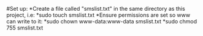 #Set up:
*Create a file called "smslist.txt" in the same directory as this project, i.e:
*sudo touch smslist.txt
*Ensure permissions are set so www can write to it:
*sudo chown www-data:www-data smslist.txt
*sudo chmod 755 smslist.txt
